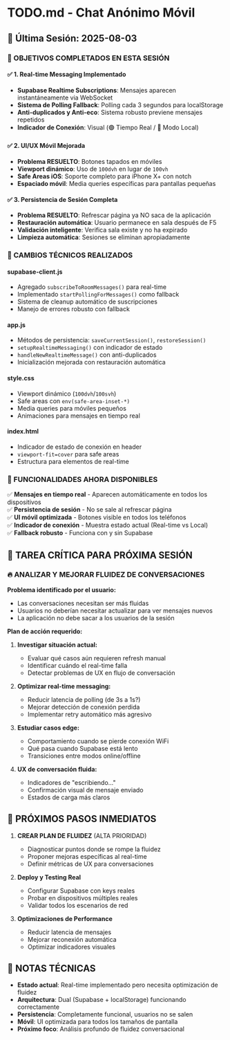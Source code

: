 # TODO.md - Chat Anónimo Móvil

## 📅 Última Sesión: 2025-08-03

### 🎯 OBJETIVOS COMPLETADOS EN ESTA SESIÓN

#### ✅ **1. Real-time Messaging Implementado**
- **Supabase Realtime Subscriptions**: Mensajes aparecen instantáneamente via WebSocket
- **Sistema de Polling Fallback**: Polling cada 3 segundos para localStorage
- **Anti-duplicados y Anti-eco**: Sistema robusto previene mensajes repetidos
- **Indicador de Conexión**: Visual (🟢 Tiempo Real / 🔴 Modo Local)

#### ✅ **2. UI/UX Móvil Mejorada**
- **Problema RESUELTO**: Botones tapados en móviles
- **Viewport dinámico**: Uso de `100dvh` en lugar de `100vh`
- **Safe Areas iOS**: Soporte completo para iPhone X+ con notch
- **Espaciado móvil**: Media queries específicas para pantallas pequeñas

#### ✅ **3. Persistencia de Sesión Completa**
- **Problema RESUELTO**: Refrescar página ya NO saca de la aplicación
- **Restauración automática**: Usuario permanece en sala después de F5
- **Validación inteligente**: Verifica sala existe y no ha expirado
- **Limpieza automática**: Sesiones se eliminan apropiadamente

### 🔧 CAMBIOS TÉCNICOS REALIZADOS

#### **supabase-client.js**
- Agregado `subscribeToRoomMessages()` para real-time
- Implementado `startPollingForMessages()` como fallback
- Sistema de cleanup automático de suscripciones
- Manejo de errores robusto con fallback

#### **app.js**
- Métodos de persistencia: `saveCurrentSession()`, `restoreSession()`
- `setupRealtimeMessaging()` con indicador de estado
- `handleNewRealtimeMessage()` con anti-duplicados
- Inicialización mejorada con restauración automática

#### **style.css** 
- Viewport dinámico (`100dvh`/`100svh`)
- Safe areas con `env(safe-area-inset-*)`
- Media queries para móviles pequeños
- Animaciones para mensajes en tiempo real

#### **index.html**
- Indicador de estado de conexión en header
- `viewport-fit=cover` para safe areas
- Estructura para elementos de real-time

### 📱 FUNCIONALIDADES AHORA DISPONIBLES

✅ **Mensajes en tiempo real** - Aparecen automáticamente en todos los dispositivos  
✅ **Persistencia de sesión** - No se sale al refrescar página  
✅ **UI móvil optimizada** - Botones visible en todos los teléfonos  
✅ **Indicador de conexión** - Muestra estado actual (Real-time vs Local)  
✅ **Fallback robusto** - Funciona con y sin Supabase  

## 🚨 TAREA CRÍTICA PARA PRÓXIMA SESIÓN

### 🔥 **ANALIZAR Y MEJORAR FLUIDEZ DE CONVERSACIONES**

**Problema identificado por el usuario:**
- Las conversaciones necesitan ser más fluidas
- Usuarios no deberían necesitar actualizar para ver mensajes nuevos
- La aplicación no debe sacar a los usuarios de la sesión

**Plan de acción requerido:**
1. **Investigar situación actual:**
   - Evaluar qué casos aún requieren refresh manual
   - Identificar cuándo el real-time falla
   - Detectar problemas de UX en flujo de conversación

2. **Optimizar real-time messaging:**
   - Reducir latencia de polling (de 3s a 1s?)
   - Mejorar detección de conexión perdida
   - Implementar retry automático más agresivo

3. **Estudiar casos edge:**
   - Comportamiento cuando se pierde conexión WiFi
   - Qué pasa cuando Supabase está lento
   - Transiciones entre modos online/offline

4. **UX de conversación fluida:**
   - Indicadores de "escribiendo..."
   - Confirmación visual de mensaje enviado
   - Estados de carga más claros

## 🎯 PRÓXIMOS PASOS INMEDIATOS

1. **CREAR PLAN DE FLUIDEZ** (ALTA PRIORIDAD)
   - Diagnosticar puntos donde se rompe la fluidez
   - Proponer mejoras específicas al real-time
   - Definir métricas de UX para conversaciones

2. **Deploy y Testing Real**
   - Configurar Supabase con keys reales
   - Probar en dispositivos múltiples reales
   - Validar todos los escenarios de red

3. **Optimizaciones de Performance**
   - Reducir latencia de mensajes
   - Mejorar reconexión automática
   - Optimizar indicadores visuales

## 📝 NOTAS TÉCNICAS

- **Estado actual**: Real-time implementado pero necesita optimización de fluidez
- **Arquitectura**: Dual (Supabase + localStorage) funcionando correctamente
- **Persistencia**: Completamente funcional, usuarios no se salen
- **Móvil**: UI optimizada para todos los tamaños de pantalla
- **Próximo foco**: Análisis profundo de fluidez conversacional